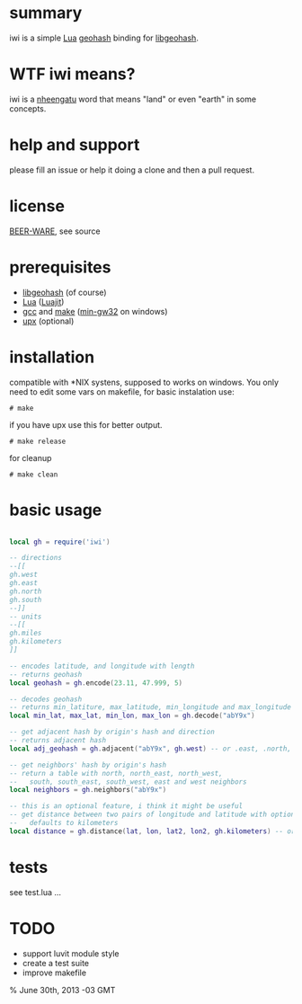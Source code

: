 # summary

iwi is a simple [Lua](http://www.lua.org/) [geohash](http://en.wikipedia.org/wiki/Geohash) binding for [libgeohash](https://github.com/lyokato/libgeohash).

# WTF iwi means?

iwi is a [nheengatu](http://en.wikipedia.org/wiki/Nheengatu_language) word that means "land" or even "earth" in some concepts.

# help and support

please fill an issue or help it doing a clone and then a pull request.

# license

[BEER-WARE](http://en.wikipedia.org/wiki/Beerware), see source

# prerequisites

+ [libgeohash](https://github.com/lyokato/libgeohash) (of course) 
+ [Lua](http://www.lua.org/) ([Luajit](http://luajit.org/))
+ [gcc](http://gcc.gnu.org/) and [make](http://www.gnu.org/software/make/) ([min-gw32](http://sourceforge.net/projects/mingw/files/MinGW/) on windows)
+ [upx](http://upx.sourceforge.net/) (optional)

# installation

compatible with *NIX systens, supposed to works on windows. You only need to edit some vars on makefile, for basic instalation use:

    # make

if you have upx use this for better output.
  
    # make release
  
for cleanup

    # make clean
  
# basic usage

```lua

local gh = require('iwi')

-- directions
--[[
gh.west
gh.east
gh.north
gh.south
--]]
-- units
--[[
gh.miles
gh.kilometers
]]

-- encodes latitude, and longitude with length
-- returns geohash
local geohash = gh.encode(23.11, 47.999, 5)

-- decodes geohash
-- returns min_latiture, max_latitude, min_longitude and max_longitude 
local min_lat, max_lat, min_lon, max_lon = gh.decode("abY9x")

-- get adjacent hash by origin's hash and direction
-- returns adjacent hash
local adj_geohash = gh.adjacent("abY9x", gh.west) -- or .east, .north, .south

-- get neighbors' hash by origin's hash
-- return a table with north, north_east, north_west, 
--   south, south_east, south_west, east and west neighbors
local neighbors = gh.neighbors("abY9x")

-- this is an optional feature, i think it might be useful
-- get distance between two pairs of longitude and latitude with optional unit,
--   defaults to kilometers
local distance = gh.distance(lat, lon, lat2, lon2, gh.kilometers) -- or gh.miles or nothing

``` 

# tests

see test.lua ...

# TODO

+ support luvit module style
+ create a test suite
+ improve makefile

% June 30th, 2013 -03 GMT
